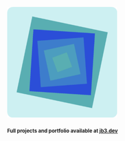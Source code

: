 <a href="https://github.com/jb3/fractal"><img width="256px" src="fractal-20251030-144556.png"/></a>

<sub>**Full projects and portfolio available at [jb3.dev](https://jb3.dev/)**</sub>
